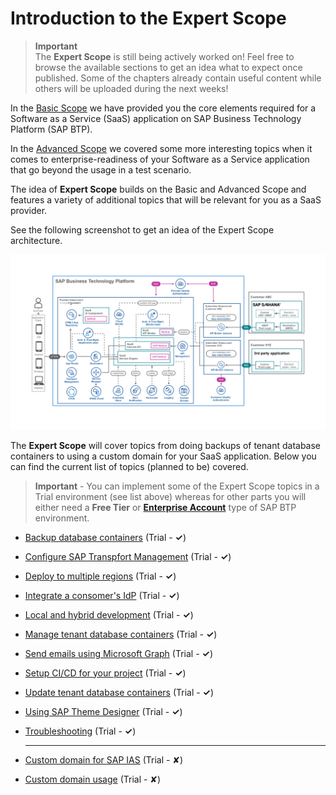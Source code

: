 # Introduction to the Expert Scope

> **Important** <br>
> The **Expert Scope** is still being actively worked on! Feel free to browse the available sections to get an idea what to expect once published. Some of the chapters already contain useful content while others will be uploaded during the next weeks!

In the [Basic Scope](../../2-basic/0-introduction-basic-scope/README.MD) we have provided you the core elements required for a Software as a Service (SaaS) application on SAP Business Technology Platform (SAP BTP). 

In the [Advanced Scope](../../3-advanced/0-introduction-advanced-scope/README.MD) we covered some more interesting topics when it comes to enterprise-readiness of your Software as a Service application that go beyond the usage in a  test scenario. 

The idea of **Expert Scope** builds on the Basic and Advanced Scope and features a variety of additional topics that will be relevant for you as a SaaS provider. 

See the following screenshot to get an idea of the Expert Scope architecture.

![Expert Architecture](./images/App_Architecture_Expert.png)

The **Expert Scope** will cover topics from doing backups of tenant database containers to using a custom domain for your SaaS application. Below you can find the current list of topics (planned to be) covered.  

> **Important** - You can implement some of the Expert Scope topics in a Trial environment (see list above) whereas for other parts you will either need a **Free Tier** or [**Enterprise Account**](https://help.sap.com/docs/BTP/65de2977205c403bbc107264b8eccf4b/171511cc425c4e079d0684936486eee6.html) type of SAP BTP environment. 


* [Backup database containers](../backup-database-containers/README.MD) (Trial - **✓**)
* [Configure SAP Transpfort Management](../configure-transport-management/README.MD) (Trial - **✓**)
* [Deploy to multiple regions](../deploy-multiple-regions/README.MD) (Trial - **✓**)
* [Integrate a consomer's IdP](../integrate-consumers-idp/README.MD) (Trial - **✓**)
* [Local and hybrid development](../local-hybrid-development/README.MD) (Trial - **✓**)
* [Manage tenant database containers](../manage-tenant-containers/README.MD) (Trial - **✓**)
* [Send emails using Microsoft Graph](../send-emails-graph-api/README.MD) (Trial - **✓**)
* [Setup CI/CD for your project](../setup-cicd-for-project/README.MD) (Trial - **✓**)
* [Update tenant database containers](../update-tenant-containers/README.MD) (Trial - **✓**)
* [Using SAP Theme Designer](../using-sap-theme-designer/README.MD) (Trial - **✓**)
* [Troubleshooting](../troubleshooting/README.MD) (Trial - **✓**)

    ----

* [Custom domain for SAP IAS](../custom-domain-for-ias/README.MD) (Trial - ✘)
* [Custom domain usage](../custom-domain-usage/README.MD) (Trial - ✘)
